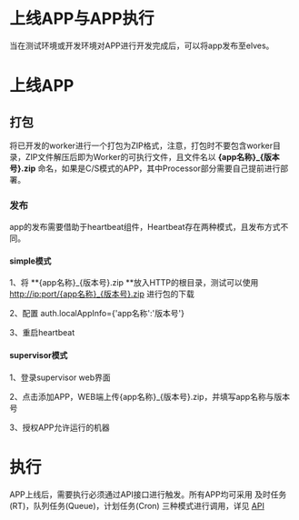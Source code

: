# 上线APP与APP执行

当在测试环境或开发环境对APP进行开发完成后，可以将app发布至elves。

# 上线APP

## 打包

将已开发的worker进行一个打包为ZIP格式，注意，打包时不要包含worker目录，ZIP文件解压后即为Worker的可执行文件，且文件名以 **{app名称}\_{版本号}.zip** 命名，如果是C/S模式的APP，其中Processor部分需要自己提前进行部署。

### 发布

app的发布需要借助于heartbeat组件，Heartbeat存在两种模式，且发布方式不同。

#### **simple模式**

1、将 **{app名称}\_{版本号}.zip **放入HTTP的根目录，测试可以使用[http://ip:port/{app名称}\_{版本号}.zip](http://ip:port/{app名称}_{版本号}.zip) 进行包的下载

2、配置 auth.localAppInfo={'app名称':'版本号'}

3、重启heartbeat

#### **supervisor模式**

1、登录supervisor web界面

2、点击添加APP，WEB端上传{app名称}\_{版本号}.zip，并填写app名称与版本号

3、授权APP允许运行的机器

# 执行

APP上线后，需要执行必须通过API接口进行触发。所有APP均可采用 及时任务\(RT\)，队列任务\(Queue\)，计划任务\(Cron\) 三种模式进行调用，详见 [API](/api.md)

